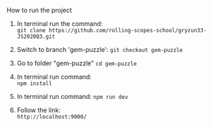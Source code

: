    How to run the project

1. In terminal run the command:  
   `git clone https://github.com/rolling-scopes-school/gryzun33-JS2020Q3.git`

2. Switch to branch 'gem-puzzle':
   `git checkout gem-puzzle`  

2. Go to folder "gem-puzzle"
   `cd gem-puzzle`
   
3. In terminal run command:  
   `npm install`

4. In terminal run command: 
   `npm run dev`

5. Follow the link:  
  `http://localhost:9000/`